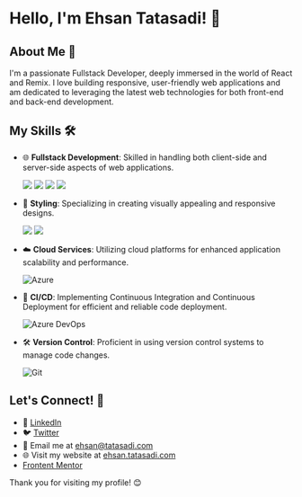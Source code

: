 # Hello, I'm Ehsan Tatasadi! 👋

## About Me 🌟

I'm a passionate Fullstack Developer, deeply immersed in the world of React and Remix. I love building responsive, user-friendly web applications and am dedicated to leveraging the latest web technologies for both front-end and back-end development.

## My Skills 🛠️

- 🌐 **Fullstack Development**: Skilled in handling both client-side and server-side aspects of web applications.
  
  ![](https://img.shields.io/badge/HTML5-fff?style=for-the-badge&logo=HTML5&logoColor=fff&color=E34F26) 
  ![](https://img.shields.io/badge/TypeScript-fff?style=for-the-badge&logo=TypeScript&logoColor=fff&color=2f74c0) 
  ![](https://img.shields.io/badge/React-fff?style=for-the-badge&logo=React&logoColor=000&color=5ed3f3) 
  ![](https://img.shields.io/badge/Next.JS-fff?style=for-the-badge&logo=next.js&logoColor=fff&color=000) 
  

- 🎨 **Styling**: Specializing in creating visually appealing and responsive designs.

  ![](https://img.shields.io/badge/CSS3-fff?style=for-the-badge&logo=CSS3&logoColor=fff&color=29a4d9) 
  ![](https://img.shields.io/badge/tailwindcss-fff?style=for-the-badge&logo=tailwindcss&logoColor=fff&color=15b8c5)
  
- ☁️ **Cloud Services**: Utilizing cloud platforms for enhanced application scalability and performance.
  
  ![Azure](https://img.shields.io/badge/Azure-0078D4?style=for-the-badge&logo=microsoft-azure&logoColor=ffffff)
  
- 🔄 **CI/CD**: Implementing Continuous Integration and Continuous Deployment for efficient and reliable code deployment.
  
  ![Azure DevOps](https://img.shields.io/badge/Azure_DevOps-0078D4?style=for-the-badge&logo=azure-devops&logoColor=ffffff)
  
- 🛠️ **Version Control**: Proficient in using version control systems to manage code changes.
  
  ![Git](https://img.shields.io/badge/Git-F05032?style=for-the-badge&logo=git&logoColor=ffffff)

## Let's Connect! 🤝

- 💼 [LinkedIn](https://www.linkedin.com/in/ehsan-tatasadi-2161a433)
- 🐦 [Twitter](https://twitter.com/etatasadi)
- 📧 Email me at ehsan@tatasadi.com
- 🌐 Visit my website at [ehsan.tatasadi.com](https://ehsan.tatasadi.com)
- [Frontent Mentor](https://www.frontendmentor.io/profile/tatasadi)

Thank you for visiting my profile! 😊
